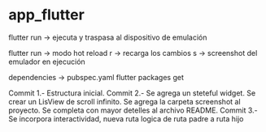 # app_flutter

flutter run -> ejecuta y traspasa al dispositivo de emulación

flutter run -> modo hot reload 
          r -> recarga los cambios
          s -> screenshot del emulador en ejecución  

dependencies -> pubspec.yaml
        flutter packages get

Commit 1.- Estructura inicial. 
Commit 2.- Se agrega un steteful widget.
           Se crear un LisView de scroll infinito.
           Se agrega la carpeta screenshot al proyecto.
           Se completa con mayor detelles al archivo README.
Commit 3.- Se incorpora interactividad, nueva ruta logica de ruta padre a ruta hijo             
